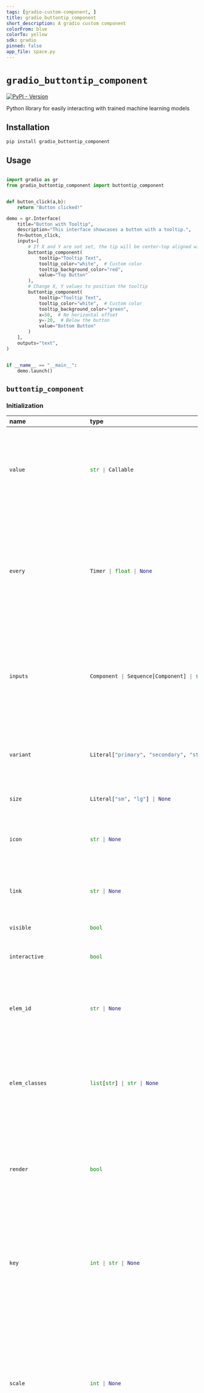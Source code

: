 ```yaml
---
tags: [gradio-custom-component, ]
title: gradio_buttontip_component
short_description: A gradio custom component
colorFrom: blue
colorTo: yellow
sdk: gradio
pinned: false
app_file: space.py
---
```


# `gradio_buttontip_component`
<a href="https://pypi.org/project/gradio_buttontip_component/" target="_blank"><img alt="PyPI - Version" src="https://img.shields.io/pypi/v/gradio_buttontip_component"></a>  

Python library for easily interacting with trained machine learning models

## Installation

```bash
pip install gradio_buttontip_component
```

## Usage

```python

import gradio as gr
from gradio_buttontip_component import buttontip_component


def button_click(a,b):
    return "Button clicked!"

demo = gr.Interface(
    title="Button with Tooltip",
    description="This interface showcases a button with a tooltip.",
    fn=button_click,
    inputs=[
        # If X and Y are not set, the tip will be center-top aligned with the button
        buttontip_component(
            tooltip="Tooltip Text",
            tooltip_color="white",  # Custom color
            tooltip_background_color="red",
            value="Top Button"
        ),
        # Change X, Y values to position the tooltip
        buttontip_component(
            tooltip="Tooltip Text",
            tooltip_color="white",  # Custom color
            tooltip_background_color="green",
            x=50,  # No horizontal offset
            y=-20,  # Below the button
            value="Bottom Button"
        )
    ],
    outputs="text",
)


if __name__ == "__main__":
    demo.launch()

```

## `buttontip_component`

### Initialization

<table>
<thead>
<tr>
<th align="left">name</th>
<th align="left" style="width: 25%;">type</th>
<th align="left">default</th>
<th align="left">description</th>
</tr>
</thead>
<tbody>
<tr>
<td align="left"><code>value</code></td>
<td align="left" style="width: 25%;">

```python
str | Callable
```

</td>
<td align="left"><code>"Run"</code></td>
<td align="left">Default text for the button to display. If callable, the function will be called whenever the app loads to set the initial value of the component.</td>
</tr>

<tr>
<td align="left"><code>every</code></td>
<td align="left" style="width: 25%;">

```python
Timer | float | None
```

</td>
<td align="left"><code>None</code></td>
<td align="left">Continously calls `value` to recalculate it if `value` is a function (has no effect otherwise). Can provide a Timer whose tick resets `value`, or a float that provides the regular interval for the reset Timer.</td>
</tr>

<tr>
<td align="left"><code>inputs</code></td>
<td align="left" style="width: 25%;">

```python
Component | Sequence[Component] | set[Component] | None
```

</td>
<td align="left"><code>None</code></td>
<td align="left">Components that are used as inputs to calculate `value` if `value` is a function (has no effect otherwise). `value` is recalculated any time the inputs change.</td>
</tr>

<tr>
<td align="left"><code>variant</code></td>
<td align="left" style="width: 25%;">

```python
Literal["primary", "secondary", "stop"]
```

</td>
<td align="left"><code>"secondary"</code></td>
<td align="left">'primary' for main call-to-action, 'secondary' for a more subdued style, 'stop' for a stop button.</td>
</tr>

<tr>
<td align="left"><code>size</code></td>
<td align="left" style="width: 25%;">

```python
Literal["sm", "lg"] | None
```

</td>
<td align="left"><code>None</code></td>
<td align="left">Size of the button. Can be "sm" or "lg".</td>
</tr>

<tr>
<td align="left"><code>icon</code></td>
<td align="left" style="width: 25%;">

```python
str | None
```

</td>
<td align="left"><code>None</code></td>
<td align="left">URL or path to the icon file to display within the button. If None, no icon will be displayed.</td>
</tr>

<tr>
<td align="left"><code>link</code></td>
<td align="left" style="width: 25%;">

```python
str | None
```

</td>
<td align="left"><code>None</code></td>
<td align="left">URL to open when the button is clicked. If None, no link will be used.</td>
</tr>

<tr>
<td align="left"><code>visible</code></td>
<td align="left" style="width: 25%;">

```python
bool
```

</td>
<td align="left"><code>True</code></td>
<td align="left">If False, component will be hidden.</td>
</tr>

<tr>
<td align="left"><code>interactive</code></td>
<td align="left" style="width: 25%;">

```python
bool
```

</td>
<td align="left"><code>True</code></td>
<td align="left">If False, the ButtonTip will be in a disabled state.</td>
</tr>

<tr>
<td align="left"><code>elem_id</code></td>
<td align="left" style="width: 25%;">

```python
str | None
```

</td>
<td align="left"><code>None</code></td>
<td align="left">An optional string that is assigned as the id of this component in the HTML DOM. Can be used for targeting CSS styles.</td>
</tr>

<tr>
<td align="left"><code>elem_classes</code></td>
<td align="left" style="width: 25%;">

```python
list[str] | str | None
```

</td>
<td align="left"><code>None</code></td>
<td align="left">An optional list of strings that are assigned as the classes of this component in the HTML DOM. Can be used for targeting CSS styles.</td>
</tr>

<tr>
<td align="left"><code>render</code></td>
<td align="left" style="width: 25%;">

```python
bool
```

</td>
<td align="left"><code>True</code></td>
<td align="left">If False, component will not render be rendered in the Blocks context. Should be used if the intention is to assign event listeners now but render the component later.</td>
</tr>

<tr>
<td align="left"><code>key</code></td>
<td align="left" style="width: 25%;">

```python
int | str | None
```

</td>
<td align="left"><code>None</code></td>
<td align="left">if assigned, will be used to assume identity across a re-render. Components that have the same key across a re-render will have their value preserved.</td>
</tr>

<tr>
<td align="left"><code>scale</code></td>
<td align="left" style="width: 25%;">

```python
int | None
```

</td>
<td align="left"><code>None</code></td>
<td align="left">relative size compared to adjacent Components. For example if Components A and B are in a Row, and A has scale=2, and B has scale=1, A will be twice as wide as B. Should be an integer. scale applies in Rows, and to top-level Components in Blocks where fill_height=True.</td>
</tr>

<tr>
<td align="left"><code>min_width</code></td>
<td align="left" style="width: 25%;">

```python
int | None
```

</td>
<td align="left"><code>None</code></td>
<td align="left">minimum pixel width, will wrap if not sufficient screen space to satisfy this value. If a certain scale value results in this Component being narrower than min_width, the min_width parameter will be respected first.</td>
</tr>

<tr>
<td align="left"><code>tooltip</code></td>
<td align="left" style="width: 25%;">

```python
str
```

</td>
<td align="left"><code>None</code></td>
<td align="left">None</td>
</tr>

<tr>
<td align="left"><code>tooltip_color</code></td>
<td align="left" style="width: 25%;">

```python
str
```

</td>
<td align="left"><code>"#fff"</code></td>
<td align="left">None</td>
</tr>

<tr>
<td align="left"><code>tooltip_background_color</code></td>
<td align="left" style="width: 25%;">

```python
str
```

</td>
<td align="left"><code>"#000"</code></td>
<td align="left">None</td>
</tr>

<tr>
<td align="left"><code>x</code></td>
<td align="left" style="width: 25%;">

```python
int
```

</td>
<td align="left"><code>None</code></td>
<td align="left">Horizontal offset of the tooltip from the button.</td>
</tr>

<tr>
<td align="left"><code>y</code></td>
<td align="left" style="width: 25%;">

```python
int
```

</td>
<td align="left"><code>None</code></td>
<td align="left">Vertical offset of the tooltip from the button.</td>
</tr>
</tbody></table>


### Events

| name | description |
|:-----|:------------|
| `click` | Triggered when the buttontip_component is clicked. |



### User function

The impact on the users predict function varies depending on whether the component is used as an input or output for an event (or both).

- When used as an Input, the component only impacts the input signature of the user function.
- When used as an output, the component only impacts the return signature of the user function.

The code snippet below is accurate in cases where the component is used as both an input and an output.

- **As output:** Is passed, (Rarely used) the `str` corresponding to the button label when the button is clicked.
- **As input:** Should return, string corresponding to the button label.

 ```python
 def predict(
     value: str | None
 ) -> str | None:
     return value
 ```
 
